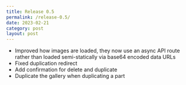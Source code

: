 ```yaml
---
title: Release 0.5
permalink: /release-0.5/
date: 2023-02-21
category: post
layout: post
---
```


- Improved how images are loaded, they now use an async API route rather than loaded semi-statically via base64 encoded data URLs
- Fixed duplication redirect
- Add confirmation for delete and duplicate
- Duplicate the gallery when duplicating a part


